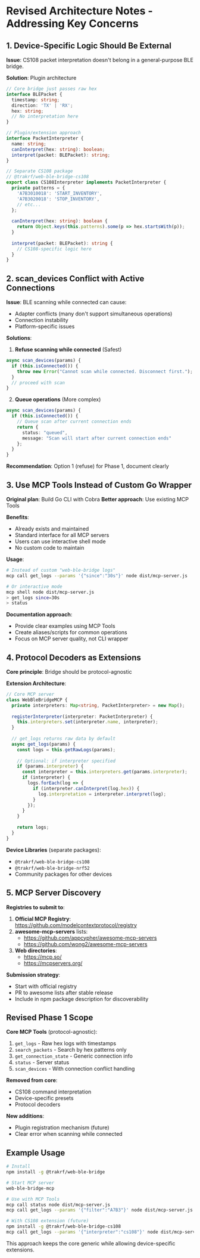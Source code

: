 # Revised Architecture Notes - Addressing Key Concerns

## 1. Device-Specific Logic Should Be External

**Issue**: CS108 packet interpretation doesn't belong in a general-purpose BLE bridge.

**Solution**: Plugin architecture
```typescript
// Core bridge just passes raw hex
interface BLEPacket {
  timestamp: string;
  direction: 'TX' | 'RX';
  hex: string;
  // No interpretation here
}

// Plugin/extension approach
interface PacketInterpreter {
  name: string;
  canInterpret(hex: string): boolean;
  interpret(packet: BLEPacket): string;
}

// Separate CS108 package
// @trakrf/web-ble-bridge-cs108
export class CS108Interpreter implements PacketInterpreter {
  private patterns = {
    'A7B3010018': 'START_INVENTORY',
    'A7B3020018': 'STOP_INVENTORY',
    // etc...
  };
  
  canInterpret(hex: string): boolean {
    return Object.keys(this.patterns).some(p => hex.startsWith(p));
  }
  
  interpret(packet: BLEPacket): string {
    // CS108-specific logic here
  }
}
```

## 2. scan_devices Conflict with Active Connections

**Issue**: BLE scanning while connected can cause:
- Adapter conflicts (many don't support simultaneous operations)
- Connection instability
- Platform-specific issues

**Solutions**:
1. **Refuse scanning while connected** (Safest)
```typescript
async scan_devices(params) {
  if (this.isConnected()) {
    throw new Error("Cannot scan while connected. Disconnect first.");
  }
  // proceed with scan
}
```

2. **Queue operations** (More complex)
```typescript
async scan_devices(params) {
  if (this.isConnected()) {
    // Queue scan after current connection ends
    return { 
      status: "queued",
      message: "Scan will start after current connection ends"
    };
  }
}
```

**Recommendation**: Option 1 (refuse) for Phase 1, document clearly

## 3. Use MCP Tools Instead of Custom Go Wrapper

**Original plan**: Build Go CLI with Cobra
**Better approach**: Use existing MCP Tools

**Benefits**:
- Already exists and maintained
- Standard interface for all MCP servers
- Users can use interactive shell mode
- No custom code to maintain

**Usage**:
```bash
# Instead of custom "web-ble-bridge logs"
mcp call get_logs --params '{"since":"30s"}' node dist/mcp-server.js

# Or interactive mode
mcp shell node dist/mcp-server.js
> get_logs since=30s
> status
```

**Documentation approach**:
- Provide clear examples using MCP Tools
- Create aliases/scripts for common operations
- Focus on MCP server quality, not CLI wrapper

## 4. Protocol Decoders as Extensions

**Core principle**: Bridge should be protocol-agnostic

**Extension Architecture**:
```typescript
// Core MCP server
class WebBleBridgeMCP {
  private interpreters: Map<string, PacketInterpreter> = new Map();
  
  registerInterpreter(interpreter: PacketInterpreter) {
    this.interpreters.set(interpreter.name, interpreter);
  }
  
  // get_logs returns raw data by default
  async get_logs(params) {
    const logs = this.getRawLogs(params);
    
    // Optional: if interpreter specified
    if (params.interpreter) {
      const interpreter = this.interpreters.get(params.interpreter);
      if (interpreter) {
        logs.forEach(log => {
          if (interpreter.canInterpret(log.hex)) {
            log.interpretation = interpreter.interpret(log);
          }
        });
      }
    }
    
    return logs;
  }
}
```

**Device Libraries** (separate packages):
- `@trakrf/web-ble-bridge-cs108`
- `@trakrf/web-ble-bridge-nrf52`
- Community packages for other devices

## 5. MCP Server Discovery

**Registries to submit to**:
1. **Official MCP Registry**: https://github.com/modelcontextprotocol/registry
2. **awesome-mcp-servers** lists:
   - https://github.com/appcypher/awesome-mcp-servers
   - https://github.com/wong2/awesome-mcp-servers
3. **Web directories**: 
   - https://mcp.so/
   - https://mcpservers.org/

**Submission strategy**:
- Start with official registry
- PR to awesome lists after stable release
- Include in npm package description for discoverability

## Revised Phase 1 Scope

**Core MCP Tools** (protocol-agnostic):
1. `get_logs` - Raw hex logs with timestamps
2. `search_packets` - Search by hex patterns only
3. `get_connection_state` - Generic connection info
4. `status` - Server status
5. `scan_devices` - With connection conflict handling

**Removed from core**:
- CS108 command interpretation
- Device-specific presets
- Protocol decoders

**New additions**:
- Plugin registration mechanism (future)
- Clear error when scanning while connected

## Example Usage

```bash
# Install
npm install -g @trakrf/web-ble-bridge

# Start MCP server
web-ble-bridge-mcp

# Use with MCP Tools
mcp call status node dist/mcp-server.js
mcp call get_logs --params '{"filter":"A7B3"}' node dist/mcp-server.js

# With CS108 extension (future)
npm install -g @trakrf/web-ble-bridge-cs108
mcp call get_logs --params '{"interpreter":"cs108"}' node dist/mcp-server.js
```

This approach keeps the core generic while allowing device-specific extensions.